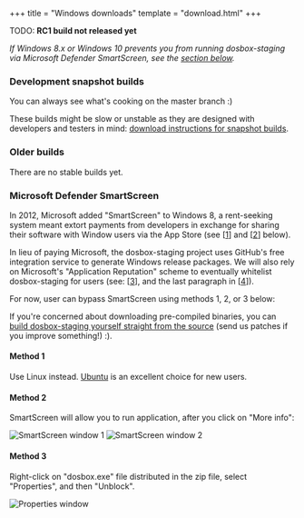 +++
title = "Windows downloads"
template = "download.html"
+++

TODO: **RC1 build not released yet**
<!-- **[Download dosbox-staging 0.75.0-rc1](/)** -->

*If Windows 8.x or Windows 10 prevents you from running dosbox-staging via
Microsoft Defender SmartScreen, see the [section below](#ms-ss).*

### Development snapshot builds

You can always see what's cooking on the master branch :)

These builds might be slow or unstable as they are designed with developers
and testers in mind: [download instructions for snapshot builds](
https://github.com/dosbox-staging/dosbox-staging#development-snapshot-builds).

### Older builds

There are no stable builds yet.

### <a name="ms-ss"></a> Microsoft Defender SmartScreen

In 2012, Microsoft added "SmartScreen" to Windows 8, a rent-seeking system
meant extort payments from developers in exchange for sharing their software
with Window users via the App Store (see [[1]] and [[2]] below).

In lieu of paying Microsoft, the dosbox-staging project uses GitHub's free
integration service to generate Windows release packages. We will also rely on
Microsoft's "Application Reputation" scheme to eventually whitelist
dosbox-staging for users (see: [[3]], and the last paragraph in [[4]]).

For now, user can bypass SmartScreen using methods 1, 2, or 3 below:

If you're concerned about downloading pre-compiled binaries, you can [build
dosbox-staging yourself straight from the source][5] (send us patches if you
improve something!) :).

[1]:https://docs.microsoft.com/en-gb/archive/blogs/ie/microsoft-smartscreen-extended-validation-ev-code-signing-certificates
[2]:https://docs.microsoft.com/en-gb/archive/blogs/ie/microsoft-smartscreen-extended-validation-ev-code-signing-certificates#-windows-store--windows-8-apps
[3]:https://docs.microsoft.com/en-us/windows/security/threat-protection/windows-defender-smartscreen/windows-defender-smartscreen-overview
[4]:https://docs.microsoft.com/en-gb/archive/blogs/ie/microsoft-smartscreen-extended-validation-ev-code-signing-certificates#-ev-code-signing
[5]:https://github.com/dosbox-staging/dosbox-staging.

#### Method 1

Use Linux instead. [Ubuntu](https://ubuntu.com/download/desktop) is an excellent
choice for new users.

#### Method 2

SmartScreen will allow you to run application, after you click
on "More info":

![SmartScreen window 1](smartscreen1.png)
![SmartScreen window 2](smartscreen2.png)

#### Method 3

Right-click on "dosbox.exe" file distributed in the zip file, select
"Properties", and then "Unblock".

![Properties window](properties.png)
